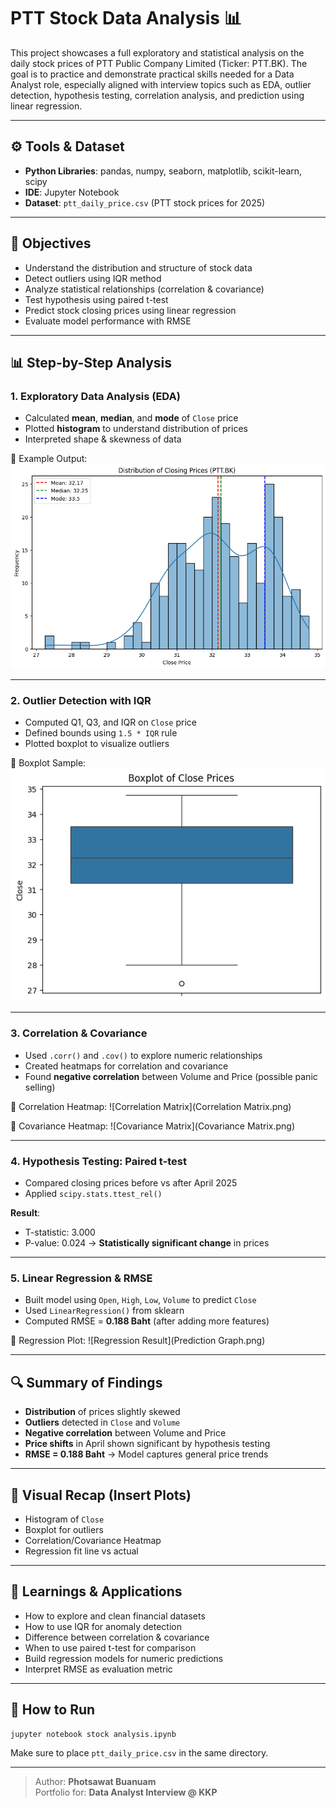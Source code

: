 # PTT Stock Data Analysis 📊

This project showcases a full exploratory and statistical analysis on the daily stock prices of PTT Public Company Limited (Ticker: PTT.BK). The goal is to practice and demonstrate practical skills needed for a Data Analyst role, especially aligned with interview topics such as EDA, outlier detection, hypothesis testing, correlation analysis, and prediction using linear regression.

---

## ⚙️ Tools & Dataset
- **Python Libraries**: pandas, numpy, seaborn, matplotlib, scikit-learn, scipy
- **IDE**: Jupyter Notebook
- **Dataset**: `ptt_daily_price.csv` (PTT stock prices for 2025)

---

## 🎯 Objectives
- Understand the distribution and structure of stock data
- Detect outliers using IQR method
- Analyze statistical relationships (correlation & covariance)
- Test hypothesis using paired t-test
- Predict stock closing prices using linear regression
- Evaluate model performance with RMSE

---

## 📊 Step-by-Step Analysis

### 1. Exploratory Data Analysis (EDA)
- Calculated **mean**, **median**, and **mode** of `Close` price
- Plotted **histogram** to understand distribution of prices
- Interpreted shape & skewness of data

📌 Example Output:
![Histogram](Histogram.png)

---

### 2. Outlier Detection with IQR
- Computed Q1, Q3, and IQR on `Close` price
- Defined bounds using `1.5 * IQR` rule
- Plotted boxplot to visualize outliers

📌 Boxplot Sample:
![Boxplot](Boxplot.png)

---

### 3. Correlation & Covariance
- Used `.corr()` and `.cov()` to explore numeric relationships
- Created heatmaps for correlation and covariance
- Found **negative correlation** between Volume and Price (possible panic selling)

📌 Correlation Heatmap:
![Correlation Matrix](Correlation Matrix.png)

📌 Covariance Heatmap:
![Covariance Matrix](Covariance Matrix.png)

---

### 4. Hypothesis Testing: Paired t-test
- Compared closing prices before vs after April 2025
- Applied `scipy.stats.ttest_rel()`

**Result**:
- T-statistic: 3.000
- P-value: 0.024 → **Statistically significant change** in prices

---

### 5. Linear Regression & RMSE
- Built model using `Open`, `High`, `Low`, `Volume` to predict `Close`
- Used `LinearRegression()` from sklearn
- Computed RMSE = **0.188 Baht** (after adding more features)

📌 Regression Plot:
![Regression Result](Prediction Graph.png)

---

## 🔍 Summary of Findings
- **Distribution** of prices slightly skewed
- **Outliers** detected in `Close` and `Volume`
- **Negative correlation** between Volume and Price
- **Price shifts** in April shown significant by hypothesis testing
- **RMSE = 0.188 Baht** → Model captures general price trends

---

## 📸 Visual Recap (Insert Plots)
- Histogram of `Close`
- Boxplot for outliers
- Correlation/Covariance Heatmap
- Regression fit line vs actual

---

## 🧠 Learnings & Applications
- How to explore and clean financial datasets
- How to use IQR for anomaly detection
- Difference between correlation & covariance
- When to use paired t-test for comparison
- Build regression models for numeric predictions
- Interpret RMSE as evaluation metric

---

## 🚀 How to Run
```bash
jupyter notebook stock analysis.ipynb
```
Make sure to place `ptt_daily_price.csv` in the same directory.

---

> Author: **Photsawat Buanuam**  
> Portfolio for: **Data Analyst Interview @ KKP**